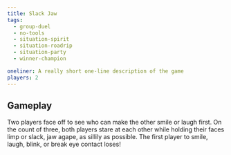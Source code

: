 ```yaml
---
title: Slack Jaw
tags:
  - group-duel
  - no-tools
  - situation-spirit
  - situation-roadrip
  - situation-party
  - winner-champion

oneliner: A really short one-line description of the game
players: 2
---
```

## Gameplay
Two players face off to see who can make the other smile or laugh first. On the count of three, both players stare at each other while holding their faces limp or slack, jaw agape, as sillily as possible. The first player to smile, laugh, blink, or break eye contact loses!
